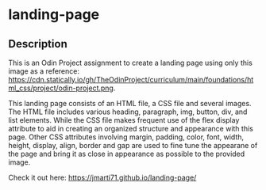 # landing-page
## Description

This is an Odin Project assignment to create a landing page using only this image as a reference: https://cdn.statically.io/gh/TheOdinProject/curriculum/main/foundations/html_css/project/odin-project.png. 

This landing page consists of an HTML file, a CSS file and several images. The HTML file includes various heading, paragraph, img, button, div, and list elements. While the CSS file makes frequent use of the flex display attribute to aid in creating an organized structure and appearance with this page. Other CSS attributes involving margin, padding, color, font, width, height, display, align, border and gap are used to fine tune the appearane of the page and bring it as close in appearance as possible to the provided image.

Check it out here: https://jmarti71.github.io/landing-page/